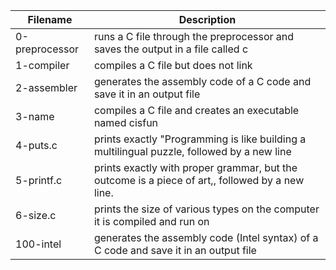 | Filename | Description |
|----------|-------------|
|0-preprocessor | runs a C file through the preprocessor and saves the output in a file called c |
|1-compiler |  compiles a C file but does not link |
|2-assembler | generates the assembly code of a C code and save it in an output file |
|3-name | compiles a C file and creates an executable named cisfun |
|4-puts.c |  prints exactly "Programming is like building a multilingual puzzle, followed by a new line |
|5-printf.c |  prints exactly with proper grammar, but the outcome is a piece of art,, followed by a new line. |
|6-size.c |  prints the size of various types on the computer it is compiled and run on |
|100-intel | generates the assembly code (Intel syntax) of a C code and save it in an output file |
